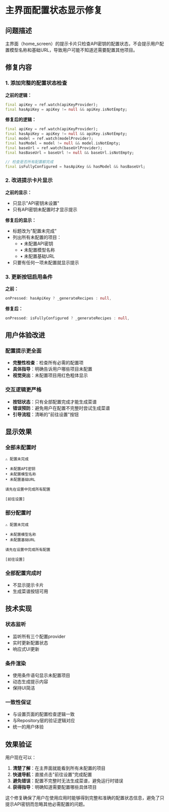 # 主界面配置状态显示修复

## 问题描述
主界面（home_screen）的提示卡片只检查API密钥的配置状态，不会提示用户配置模型名称和基础URL，导致用户可能不知道还需要配置其他项目。

## 修复内容

### 1. 添加完整的配置状态检查
**之前的逻辑：**
```dart
final apiKey = ref.watch(apiKeyProvider);
final hasApiKey = apiKey != null && apiKey.isNotEmpty;
```

**修复后的逻辑：**
```dart
final apiKey = ref.watch(apiKeyProvider);
final hasApiKey = apiKey != null && apiKey.isNotEmpty;
final model = ref.watch(modelProvider);
final hasModel = model != null && model.isNotEmpty;
final baseUrl = ref.watch(baseUrlProvider);
final hasBaseUrl = baseUrl != null && baseUrl.isNotEmpty;

// 检查是否所有配置都完成
final isFullyConfigured = hasApiKey && hasModel && hasBaseUrl;
```

### 2. 改进提示卡片显示
**之前的显示：**
- 只显示"API密钥未设置"
- 只有API密钥未配置时才显示提示

**修复后的显示：**
- 标题改为"配置未完成"
- 列出所有未配置的项目：
  - • 未配置API密钥
  - • 未配置模型名称  
  - • 未配置基础URL
- 只要有任何一项未配置就显示提示

### 3. 更新按钮启用条件
**之前：**
```dart
onPressed: hasApiKey ? _generateRecipes : null,
```

**修复后：**
```dart
onPressed: isFullyConfigured ? _generateRecipes : null,
```

## 用户体验改进

### 配置提示更全面
- **完整性检查**：检查所有必需的配置项
- **具体指导**：明确告诉用户哪些项目未配置
- **视觉突出**：未配置项目用红色粗体显示

### 交互逻辑更严格
- **按钮状态**：只有全部配置完成才能生成菜谱
- **错误预防**：避免用户在配置不完整时尝试生成菜谱
- **引导流程**：清晰的"前往设置"按钮

## 显示效果

### 全部未配置时
```
⚠️ 配置未完成

• 未配置API密钥
• 未配置模型名称
• 未配置基础URL

请先在设置中完成所有配置

[前往设置]
```

### 部分配置时
```
⚠️ 配置未完成

• 未配置模型名称
• 未配置基础URL

请先在设置中完成所有配置

[前往设置]
```

### 全部配置完成时
- 不显示提示卡片
- 生成菜谱按钮可用

## 技术实现

### 状态监听
- 监听所有三个配置provider
- 实时更新配置状态
- 响应式UI更新

### 条件渲染
- 使用条件语句显示未配置项目
- 动态生成提示内容
- 保持UI简洁

### 一致性保证
- 与设置页面的配置检查逻辑一致
- 与Repository层的验证逻辑对应
- 统一的用户体验

## 效果验证

用户现在可以：
1. **清楚了解**：在主界面就能看到所有未配置的项目
2. **快速导航**：直接点击"前往设置"完成配置
3. **避免错误**：配置不完整时无法生成菜谱，避免运行时错误
4. **获得指导**：明确知道需要配置哪些具体项目

这个修复确保了用户在使用应用时能够得到完整和准确的配置状态信息，避免了只提示API密钥而忽略其他必需配置的问题。
